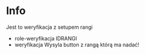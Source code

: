 # Info

Jest to weryfikacja z setupem rangi 

- role-weryfikacja IDRANGI
- weryfikacja Wysyla button z rangą którą ma nadać!
